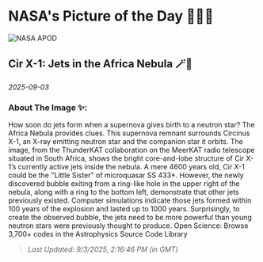 
# NASA's Picture of the Day 🧑‍🚀💫

  ![NASA APOD](https://apod.nasa.gov/apod/image/2508/CirX1_English_960.jpg)
  
  ## Cir X-1: Jets in the Africa Nebula 🪄🌌
  
  _2025-09-03_
  
  ### About The Image ✨: 
  
  How soon do jets form when a supernova gives birth to a neutron star?  The Africa Nebula provides clues.  This supernova remnant surrounds Circinus X-1, an X-ray emitting neutron star and the companion star it orbits.  The image, from the ThunderKAT collaboration on the MeerKAT radio telescope situated in South Africa, shows the bright core-and-lobe structure of Cir X-1’s currently active jets inside the nebula.  A mere 4600 years old, Cir X-1 could be the "Little Sister" of microquasar SS 433*.  However, the newly discovered bubble exiting from a ring-like hole in the upper right of the nebula, along with a ring to the bottom left, demonstrate that other jets previously existed.  Computer simulations indicate those jets formed within 100 years of the explosion and lasted up to 1000 years.  Surprisingly, to create the observed bubble, the jets need to be more powerful than young neutron stars were previously thought to produce.   Open Science: Browse 3,700+ codes in the Astrophysics Source Code Library
  
  
  
  > _Last Updated: 9/3/2025, 2:16:46 PM (in GMT)_
  